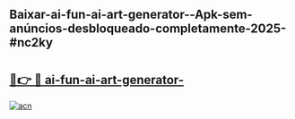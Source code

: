 ## Baixar-ai-fun-ai-art-generator--Apk-sem-anúncios-desbloqueado-completamente-2025-#nc2ky

# <h2><a href="https://ainizakaria.my?title=ai-fun-ai-art-generator-&ref=20M">🔗👉 🔴 ai-fun-ai-art-generator-</a></h2>

[![acn](https://github.com/user-attachments/assets/0f9c940e-d8b0-45ae-aac7-cd30a18b3e1c)](https://ainizakaria.my?title=ai-fun-ai-art-generator-&ref=20M)

